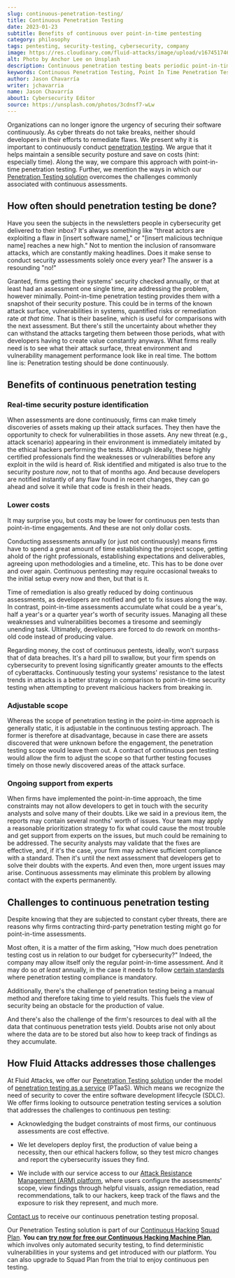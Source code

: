 ```yaml
---
slug: continuous-penetration-testing/
title: Continuous Penetration Testing
date: 2023-01-23
subtitle: Benefits of continuous over point-in-time pentesting
category: philosophy
tags: pentesting, security-testing, cybersecurity, company
image: https://res.cloudinary.com/fluid-attacks/image/upload/v1674517469/blog/continuous-penetration-testing/cover_continuous.webp
alt: Photo by Anchor Lee on Unsplash
description: Continuous penetration testing beats periodic point-in-time pen tests. We present its benefits and how we overcome challenges to its implementation.
keywords: Continuous Penetration Testing, Point In Time Penetration Testing, Security Posture, Continuous Assessments, Penetration Testing Scope, How Often Should Penetration Testing Be Done, How Much Does Penetration Testing Cost, Ethical Hacking, Pentesting
author: Jason Chavarría
writer: jchavarria
name: Jason Chavarría
about1: Cybersecurity Editor
source: https://unsplash.com/photos/3cdnsf7-wLw
---
```


Organizations can no longer ignore the urgency
of securing their software continuously.
As cyber threats do not take breaks,
neither should developers in their efforts to remediate flaws.
We present
why it is important to continuously conduct [penetration testing](../what-is-manual-penetration-testing/).
We argue that it helps maintain a sensible security posture
and save on costs (hint: especially time).
Along the way,
we compare this approach with point-in-time penetration testing.
Further,
we mention the ways
in which our [Penetration Testing solution](../../solutions/penetration-testing/)
overcomes the challenges commonly associated with continuous assessments.

## How often should penetration testing be done?

Have you seen the subjects in the newsletters
people in cybersecurity get delivered to their inbox?
It's always something like
"threat actors are exploiting a flaw in [insert software name],"
or "[insert malicious technique name] reaches a new high."
Not to mention the inclusion of ransomware attacks,
which are constantly making headlines.
Does it make sense to conduct security assessments solely once every year?
The answer is a resounding "no!"

Granted,
firms getting their systems' security checked annually,
or that at least had an assessment one single time,
are addressing the problem,
however minimally.
Point-in-time penetration testing provides them
with a snapshot of their security posture.
This could be in terms of the known attack surface,
vulnerabilities in systems,
quantified risks
or remediation rate _at that time_.
That is their baseline,
which is useful for comparisons with the next assessment.
But there's still the uncertainty
about whether they can withstand the attacks targeting them
between those periods,
what with developers having to create value constantly anyways.
What firms really need is to see what their attack surface,
threat environment
and vulnerability management performance look like in real time.
The bottom line is:
Penetration testing should be done continuously.

## Benefits of continuous penetration testing

### Real-time security posture identification

When assessments are done continuously,
firms can make timely discoveries of assets making up their attack surfaces.
They then have the opportunity
to check for vulnerabilities in those assets.
Any new threat
(e.g., attack scenario) appearing in their environment
is immediately imitated by the ethical hackers performing the tests.
Although ideally,
these highly certified professionals find the weaknesses or vulnerabilities
before any exploit in the wild is heard of.
Risk identified and mitigated is also true to the security posture _now_,
not to that of months ago.
And because developers are notified instantly
of any flaw found in recent changes,
they can go ahead and solve it
while that code is fresh in their heads.

### Lower costs

It may surprise you,
but costs may be lower for continuous pen tests than point-in-time engagements.
And these are not only dollar costs.

Conducting assessments annually
(or just not continuously)
means firms have to spend a great amount of time
establishing the project scope,
getting ahold of the right professionals,
establishing expectations and deliverables,
agreeing upon methodologies and a timeline, etc.
This has to be done over and over again.
Continuous pentesting may require occasional tweaks to the initial setup
every now and then,
but that is it.

Time of remediation is also greatly reduced by doing continuous assessments,
as developers are notified and get to fix issues along the way.
In contrast,
point-in-time assessments accumulate what could be a year's,
half a year's
or a quarter year's worth of security issues.
Managing all these weaknesses and vulnerabilities becomes a tiresome
and seemingly unending task.
Ultimately,
developers are forced to do rework on months-old code
instead of producing value.

Regarding money,
the cost of continuous pentests,
ideally,
won't surpass that of data breaches.
It's a hard pill to swallow,
but your firm spends on cybersecurity
to prevent losing significantly greater amounts to the effects of cyberattacks.
Continuously testing your systems' resistance to the latest trends in attacks
is a better strategy in comparison to point-in-time security testing
when attempting to prevent malicious hackers from breaking in.

<cta-banner
  buttontxt="Read more"
  link="/solutions/penetration-testing/"
  title="Get started with Fluid Attacks' Penetration Testing solution
  right now"
/>

### Adjustable scope

Whereas the scope of penetration testing
in the point-in-time approach
is generally static,
it is adjustable in the continuous testing approach.
The former is therefore at disadvantage,
because in case there are assets discovered
that were unknown before the engagement,
the penetration testing scope would leave them out.
A contract of continuous pen testing would allow the firm
to adjust the scope
so that further testing focuses timely
on those newly discovered areas of the attack surface.

### Ongoing support from experts

When firms have implemented the point-in-time approach,
the time constraints may not allow developers
to get in touch with the security analysts
and solve many of their doubts.
Like we said in a previous item,
the reports may contain several months' worth of issues.
Your team may apply a reasonable prioritization strategy
to fix what could cause the most trouble
and get support from experts on the issues,
but much could be remaining to be addressed.
The security analysts may validate that the fixes are effective,
and,
if it's the case,
your firm may achieve sufficient compliance with a standard.
Then it's until the next assessment
that developers get to solve their doubts with the experts.
And even then,
more urgent issues may arise.
Continuous assessments may eliminate this problem
by allowing contact with the experts permanently.

## Challenges to continuous penetration testing

Despite knowing that they are subjected to constant cyber threats,
there are reasons why firms contracting third-party penetration testing
might go for point-in-time assessments.

Most often,
it is a matter of the firm asking,
"How much does penetration testing cost us
in relation to our budget for cybersecurity?"
Indeed,
the company may allow itself only the regular point-in-time assessment.
And it may do so _at least_ annually,
in the case it needs to follow [certain standards](../penetration-testing-compliance/)
where penetration testing compliance is mandatory.

Additionally,
there's the challenge of penetration testing being a manual method
and therefore taking time to yield results.
This fuels the view of security being an obstacle for the production of value.

And there's also the challenge of the firm's resources
to deal with all the data that continuous penetration tests yield.
Doubts arise
not only about where the data are to be stored
but also how to keep track of findings as they accumulate.

## How Fluid Attacks addresses those challenges

At Fluid Attacks,
we offer our [Penetration Testing solution](../../solutions/penetration-testing/)
under the model of [penetration testing as a service](../what-is-ptaas/)
(PTaaS).
Which means we recognize the need of security
to cover the entire software development lifecycle (SDLC).
We offer firms looking to outsource penetration testing services a solution
that addresses the challenges to continuous pen testing:

- Acknowledging the budget constraints of most firms,
  our continuous assessments are cost effective.

- We let developers deploy first,
  the production of value being a necessity,
  then our ethical hackers follow,
  so they test micro changes and report the cybersecurity issues they find.

- We include with our service access
  to our [Attack Resistance Management (ARM) platform](../../platform/),
  where users configure the assessments' scope,
  view findings through helpful visuals,
  assign remediation,
  read recommendations,
  talk to our hackers,
  keep track of the flaws and the exposure to risk they represent,
  and much more.

[Contact us](../../contact-us/)
to receive our continuous penetration testing proposal.

Our Penetration Testing solution is part of our [Continuous Hacking](../../services/continuous-hacking/)
[Squad Plan](../../plans/).
**You can**
[**try now for free our Continuous Hacking Machine Plan**](../../free-trial/),
which involves only automated security testing,
to find deterministic vulnerabilities in your systems
and get introduced with our platform.
You can also upgrade to Squad Plan from the trial
to enjoy continuous pen testing.
